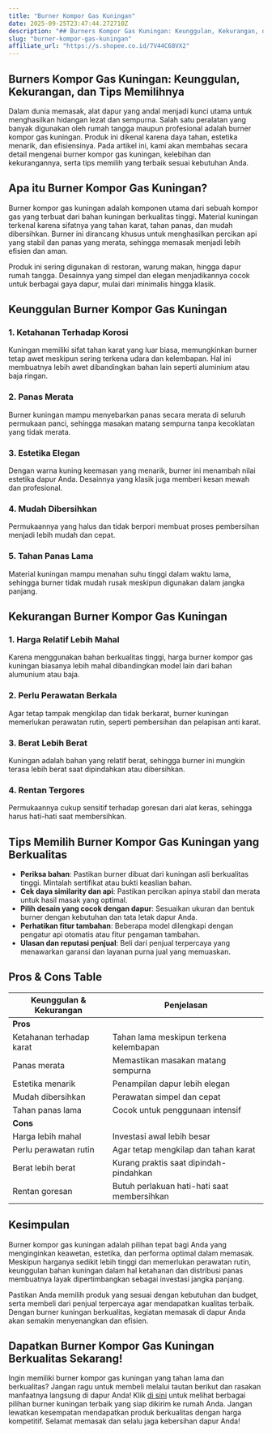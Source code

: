 ```yaml
---
title: "Burner Kompor Gas Kuningan"
date: 2025-09-25T23:47:44.272710Z
description: "## Burners Kompor Gas Kuningan: Keunggulan, Kekurangan, dan Tips Memilihnya..."
slug: "burner-kompor-gas-kuningan"
affiliate_url: "https://s.shopee.co.id/7V44C68VX2"
---
```

## Burners Kompor Gas Kuningan: Keunggulan, Kekurangan, dan Tips Memilihnya

Dalam dunia memasak, alat dapur yang andal menjadi kunci utama untuk menghasilkan hidangan lezat dan sempurna. Salah satu peralatan yang banyak digunakan oleh rumah tangga maupun profesional adalah burner kompor gas kuningan. Produk ini dikenal karena daya tahan, estetika menarik, dan efisiensinya. Pada artikel ini, kami akan membahas secara detail mengenai burner kompor gas kuningan, kelebihan dan kekurangannya, serta tips memilih yang terbaik sesuai kebutuhan Anda.

## Apa itu Burner Kompor Gas Kuningan?

Burner kompor gas kuningan adalah komponen utama dari sebuah kompor gas yang terbuat dari bahan kuningan berkualitas tinggi. Material kuningan terkenal karena sifatnya yang tahan karat, tahan panas, dan mudah dibersihkan. Burner ini dirancang khusus untuk menghasilkan percikan api yang stabil dan panas yang merata, sehingga memasak menjadi lebih efisien dan aman.

Produk ini sering digunakan di restoran, warung makan, hingga dapur rumah tangga. Desainnya yang simpel dan elegan menjadikannya cocok untuk berbagai gaya dapur, mulai dari minimalis hingga klasik.

## Keunggulan Burner Kompor Gas Kuningan

### 1. Ketahanan Terhadap Korosi
Kuningan memiliki sifat tahan karat yang luar biasa, memungkinkan burner tetap awet meskipun sering terkena udara dan kelembapan. Hal ini membuatnya lebih awet dibandingkan bahan lain seperti aluminium atau baja ringan.

### 2. Panas Merata
Burner kuningan mampu menyebarkan panas secara merata di seluruh permukaan panci, sehingga masakan matang sempurna tanpa kecoklatan yang tidak merata.

### 3. Estetika Elegan
Dengan warna kuning keemasan yang menarik, burner ini menambah nilai estetika dapur Anda. Desainnya yang klasik juga memberi kesan mewah dan profesional.

### 4. Mudah Dibersihkan
Permukaannya yang halus dan tidak berpori membuat proses pembersihan menjadi lebih mudah dan cepat.

### 5. Tahan Panas Lama
Material kuningan mampu menahan suhu tinggi dalam waktu lama, sehingga burner tidak mudah rusak meskipun digunakan dalam jangka panjang.

## Kekurangan Burner Kompor Gas Kuningan

### 1. Harga Relatif Lebih Mahal
Karena menggunakan bahan berkualitas tinggi, harga burner kompor gas kuningan biasanya lebih mahal dibandingkan model lain dari bahan alumunium atau baja.

### 2. Perlu Perawatan Berkala
Agar tetap tampak mengkilap dan tidak berkarat, burner kuningan memerlukan perawatan rutin, seperti pembersihan dan pelapisan anti karat.

### 3. Berat Lebih Berat
Kuningan adalah bahan yang relatif berat, sehingga burner ini mungkin terasa lebih berat saat dipindahkan atau dibersihkan.

### 4. Rentan Tergores
Permukaannya cukup sensitif terhadap goresan dari alat keras, sehingga harus hati-hati saat membersihkan.

## Tips Memilih Burner Kompor Gas Kuningan yang Berkualitas

- **Periksa bahan**: Pastikan burner dibuat dari kuningan asli berkualitas tinggi. Mintalah sertifikat atau bukti keaslian bahan.
- **Cek daya similarity dan api**: Pastikan percikan apinya stabil dan merata untuk hasil masak yang optimal.
- **Pilih desain yang cocok dengan dapur**: Sesuaikan ukuran dan bentuk burner dengan kebutuhan dan tata letak dapur Anda.
- **Perhatikan fitur tambahan**: Beberapa model dilengkapi dengan pengatur api otomatis atau fitur pengaman tambahan.
- **Ulasan dan reputasi penjual**: Beli dari penjual terpercaya yang menawarkan garansi dan layanan purna jual yang memuaskan.

## Pros & Cons Table

| Keunggulan & Kekurangan | Penjelasan                                        |
|-------------------------|---------------------------------------------------|
| **Pros**               |                                                   |
| Ketahanan terhadap karat | Tahan lama meskipun terkena kelembapan         |
| Panas merata            | Memastikan masakan matang sempurna             |
| Estetika menarik       | Penampilan dapur lebih elegan                  |
| Mudah dibersihkan       | Perawatan simpel dan cepat                     |
| Tahan panas lama       | Cocok untuk penggunaan intensif              |
| **Cons**               |                                                   |
| Harga lebih mahal     | Investasi awal lebih besar                   |
| Perlu perawatan rutin | Agar tetap mengkilap dan tahan karat        |
| Berat lebih berat     | Kurang praktis saat dipindah-pindahkan     |
| Rentan goresan         | Butuh perlakuan hati-hati saat membersihkan |

## Kesimpulan

Burner kompor gas kuningan adalah pilihan tepat bagi Anda yang menginginkan keawetan, estetika, dan performa optimal dalam memasak. Meskipun harganya sedikit lebih tinggi dan memerlukan perawatan rutin, keunggulan bahan kuningan dalam hal ketahanan dan distribusi panas membuatnya layak dipertimbangkan sebagai investasi jangka panjang.

Pastikan Anda memilih produk yang sesuai dengan kebutuhan dan budget, serta membeli dari penjual terpercaya agar mendapatkan kualitas terbaik. Dengan burner kuningan berkualitas, kegiatan memasak di dapur Anda akan semakin menyenangkan dan efisien.

## Dapatkan Burner Kompor Gas Kuningan Berkualitas Sekarang!

Ingin memiliki burner kompor gas kuningan yang tahan lama dan berkualitas? Jangan ragu untuk membeli melalui tautan berikut dan rasakan manfaatnya langsung di dapur Anda! Klik [di sini](https://s.shopee.co.id/7V44C68VX2) untuk melihat berbagai pilihan burner kuningan terbaik yang siap dikirim ke rumah Anda. Jangan lewatkan kesempatan mendapatkan produk berkualitas dengan harga kompetitif. Selamat memasak dan selalu jaga kebersihan dapur Anda!